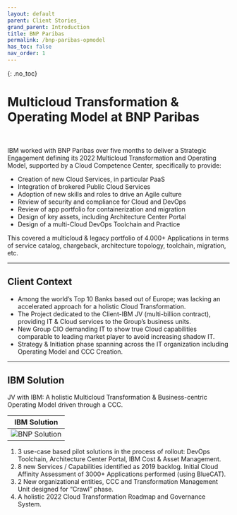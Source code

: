 ```yaml
---
layout: default
parent: Client Stories_
grand_parent: Introduction
title: BNP Paribas
permalink: /bnp-paribas-opmodel
has_toc: false
nav_order: 1
---
```

{: .no_toc}
# Multicloud Transformation & Operating Model at BNP Paribas

<br>

IBM worked with BNP Paribas over five months to deliver a Strategic Engagement defining its 2022 Multicloud Transformation and Operating Model, supported by a Cloud Competence Center, specifically to provide:
-    Creation of new Cloud Services, in particular PaaS
-    Integration of brokered Public Cloud Services
-    Adoption of new skills and roles to drive an Agile culture
-    Review of security and compliance for Cloud and DevOps
-    Review of app portfolio for containerization and migration
-    Design of key assets, including Architecture Center Portal
-    Design of a multi-Cloud DevOps Toolchain and Practice

This covered a multicloud & legacy portfolio of 4.000+ Applications in terms of service catalog, chargeback, architecture topology, toolchain, migration, etc.

---

## Client Context
-    Among the world’s Top 10 Banks based out of Europe; was lacking an accelerated approach for a holistic Cloud Transformation. 
-    The Project dedicated to the Client-IBM JV (multi-billion contract), providing IT & Cloud services to the Group’s business units.
-    New Group CIO demanding IT to show true Cloud capabilities comparable to leading market player to avoid increasing shadow IT.
-    Strategy & Initiation phase spanning across the IT organization including Operating Model and CCC Creation.

---

## IBM Solution
JV with IBM: A holistic Multicloud Transformation & Business-centric Operating Model driven through a CCC.

| **IBM Solution** |
| :-: |
| ![BNP Solution](../../resources/bnp.png) |

1. 3 use-case based pilot solutions in the process of rollout: DevOps Toolchain, Architecture Center Portal, IBM Cost & Asset Management.
2. 8 new Services / Capabilities identified as 2019 backlog. Initial Cloud Affinity Assessment of 3000+ Applications performed (using BlueCAT).
3. 2 New organizational entities, CCC and Transformation Management Unit designed for “Crawl” phase.
4. A holistic 2022 Cloud Transformation Roadmap and Governance System.
